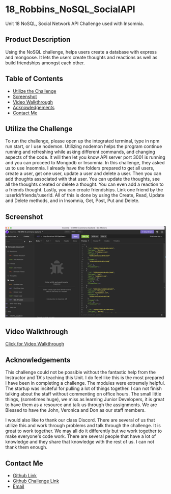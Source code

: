 # 18_Robbins_NoSQL_SocialAPI
Unit 18 NoSQL, Social Network API Challenge used with Insomnia.

## Product Description
Using the NoSQL challenge, helps users create a database with express and mongoose.  It lets the users create thoughts and reactions as well as build friendships amongst each other.  


## Table of Contents
- [Utilize the Challenge](#utilize-the-challenge)
- [Screenshot](#screenshot)
- [Video Walkthrough](#video-walkthrough)
- [Acknowledgements](#acknowledgements)
- [Contact Me](#contact-me)

## Utilize the Challenge
To run the challenge, please open up the integrated terminal, type in npm run start, or I use nodemon.  Utilizing nodemon helps the program continue running and refreshing while asking different commands, and changing aspects of the code.  It will then let you know API server port 3001 is running and you can proceed to Mongodb or Insomnia.  In this challenge, they asked us to use Insomnia.  I already have the folders prepared to get all users, create a user, get one user, update a user and delete a user.  Then you can add thoughts associated with that user.  You can update the thoughts, see all the thoughts created or delete a thought.  You can even add a reaction to a friends thought.  Lastly, you can create friendships.  Link one friend by the :userId/friends/:userId.  All of this is done by using the Create, Read, Update and Delete methods, and in Insomnia, Get, Post, Put and Delete.  

## Screenshot
![Screenshot](Assets/18_Robbins_NoSQL_SocialAPI.png)

## Video Walkthrough
[Click for Video Walkthrough](https://drive.google.com/file/d/1C-fxRX8DcgKzOJYhnW0Q4mdc7vCaHh8z/view?usp=sharing)

## Acknowledgements
This challenge could not be possible without the fantastic help from the Instructor and TA's teaching this Unit.  I do feel like this is the most prepared I have been in completing a challenge.  The modules were extremely helpful.  The startup was inciteful for pulling a lot of things together.  I can not finish talking about the staff without commenting on office hours.  The small little things, (sometimes huge), we miss as learning Junior Developers, it is great to have them as a resource and talk us through the assignments.  We are Blessed to have the John, Veronica and Don as our staff members. 

I would also like to thank our class Discord.  There are several of us that utilize this and work through problems and talk through the challenge.  It is great to work together.  We may all do it differently but we work together to make everyone's code work.  There are several people that have a lot of knowledge and they share that knowledge with the rest of us.  I can not thank them enough.  

## Contact Me
- [Github Link](https://github.com/CanRo2B)
- [Github Challenge Link](https://github.com/CanRo2B/18_Robbins_NoSQL_SocialAPI)
- [Email](mailto:hofe36@hotmail.com)
